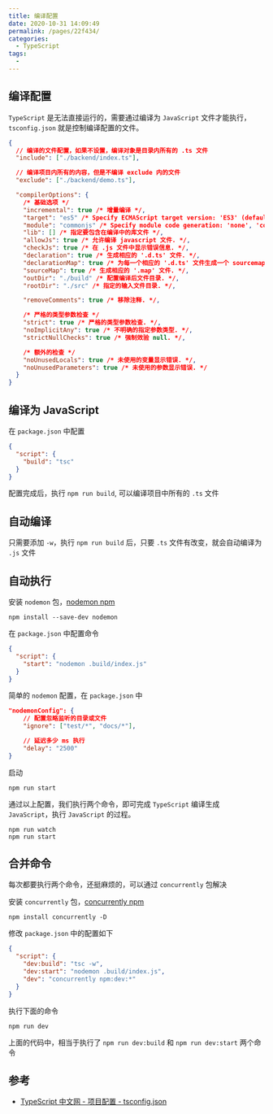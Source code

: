 ```yaml
---
title: 编译配置
date: 2020-10-31 14:09:49
permalink: /pages/22f434/
categories:
  - TypeScript
tags:
  -
---
```


## 编译配置

`TypeScript` 是无法直接运行的，需要通过编译为 `JavaScript` 文件才能执行，`tsconfig.json` 就是控制编译配置的文件。

```json
{
  // 编译的文件配置，如果不设置，编译对象是目录内所有的 .ts 文件
  "include": ["./backend/index.ts"],

  // 编译项目内所有的内容，但是不编译 exclude 内的文件
  "exclude": ["./backend/demo.ts"],

  "compilerOptions": {
    /* 基础选项 */
    "incremental": true /* 增量编译 */,
    "target": "es5" /* Specify ECMAScript target version: 'ES3' (default), 'ES5', 'ES2015', 'ES2016', 'ES2017', 'ES2018', 'ES2019', 'ES2020', or 'ESNEXT'. */,
    "module": "commonjs" /* Specify module code generation: 'none', 'commonjs', 'amd', 'system', 'umd', 'es2015', 'es2020', or 'ESNext'. */,
    "lib": [] /* 指定要包含在编译中的库文件 */,
    "allowJs": true /* 允许编译 javascript 文件. */,
    "checkJs": true /* 在 .js 文件中显示错误信息. */,
    "declaration": true /* 生成相应的 '.d.ts' 文件. */,
    "declarationMap": true /* 为每一个相应的 '.d.ts' 文件生成一个 sourcemap. */,
    "sourceMap": true /* 生成相应的 '.map' 文件. */,
    "outDir": "./build" /* 配置编译后文件目录. */,
    "rootDir": "./src" /* 指定的输入文件目录. */,

    "removeComments": true /* 移除注释. */,

    /* 严格的类型参数检查 */
    "strict": true /* 严格的类型参数检查. */,
    "noImplicitAny": true /* 不明确的指定参数类型. */,
    "strictNullChecks": true /* 强制效验 null. */,

    /* 额外的检查 */
    "noUnusedLocals": true /* 未使用的变量显示错误. */,
    "noUnusedParameters": true /* 未使用的参数显示错误. */
  }
}
```

## 编译为 JavaScript

在 `package.json` 中配置

```json
{
  "script": {
    "build": "tsc"
  }
}
```

配置完成后，执行 `npm run build`, 可以编译项目中所有的 `.ts` 文件

## 自动编译

只需要添加 `-w`，执行 `npm run build` 后，只要 `.ts` 文件有改变，就会自动编译为 `.js` 文件

## 自动执行

安装 `nodemon` 包，[nodemon npm](https://www.npmjs.com/package/nodemon)

```shell
npm install --save-dev nodemon
```

在 `package.json` 中配置命令

```json
{
  "script": {
    "start": "nodemon .build/index.js"
  }
}
```

简单的 `nodemon` 配置，在 `package.json` 中

```json
"nodemonConfig": {
    // 配置忽略监听的目录或文件
    "ignore": ["test/*", "docs/*"],

    // 延迟多少 ms 执行
    "delay": "2500"
}
```

启动

```shell
npm run start
```

通过以上配置，我们执行两个命令，即可完成 `TypeScript` 编译生成 `JavaScript`，执行 `JavaScript` 的过程。

```shell
npm run watch
npm run start
```

## 合并命令

每次都要执行两个命令，还挺麻烦的，可以通过 `concurrently` 包解决

安装 `concurrently` 包，[concurrently npm](https://www.npmjs.com/package/concurrently)

```shell
npm install concurrently -D
```

修改 `package.json` 中的配置如下

```json
{
  "script": {
    "dev:build": "tsc -w",
    "dev:start": "nodemon .build/index.js",
    "dev": "concurrently npm:dev:*"
  }
}
```

执行下面的命令

```shell
npm run dev
```

上面的代码中，相当于执行了 `npm run dev:build` 和 `npm run dev:start` 两个命令

## 参考

- [TypeScript 中文网 - 项目配置 - tsconfig.json](https://www.tslang.cn/docs/handbook/tsconfig-json.html)
